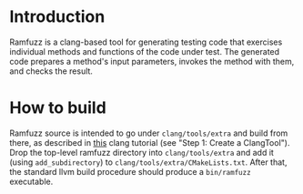 # Introduction

Ramfuzz is a clang-based tool for generating testing code that exercises individual methods and functions of the code under test.  The generated code prepares a method's input parameters, invokes the method with them, and checks the result.

# How to build

Ramfuzz source is intended to go under `clang/tools/extra` and build from there, as described in [this](http://clang.llvm.org/docs/LibASTMatchersTutorial.html#step-1-create-a-clangtool) clang tutorial (see "Step 1: Create a ClangTool").  Drop the top-level ramfuzz directory into `clang/tools/extra` and add it (using `add_subdirectory`) to `clang/tools/extra/CMakeLists.txt`.  After that, the standard llvm build procedure should produce a `bin/ramfuzz` executable.

